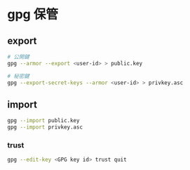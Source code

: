 gpg 保管
===

## export
```bash
# 公開鍵
gpg --armor --export <user-id> > public.key

# 秘密鍵
gpg --export-secret-keys --armor <user-id> > privkey.asc
```


## import

```bash
gpg --import public.key
gpg --import privkey.asc
```

### trust

```bash
gpg --edit-key <GPG key id> trust quit
```
